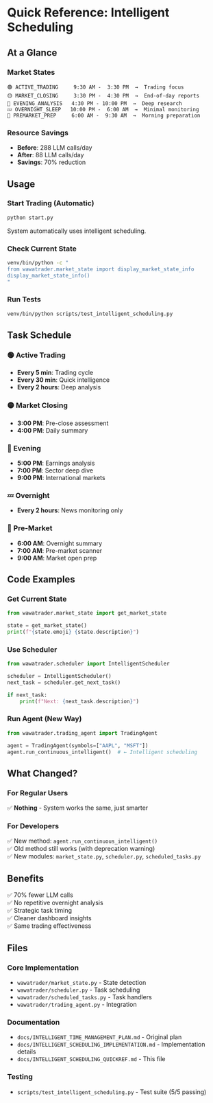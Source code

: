 # Quick Reference: Intelligent Scheduling

## At a Glance

### Market States
```
🟢 ACTIVE_TRADING     9:30 AM -  3:30 PM  →  Trading focus
🟡 MARKET_CLOSING     3:30 PM -  4:30 PM  →  End-of-day reports
🔴 EVENING_ANALYSIS   4:30 PM - 10:00 PM  →  Deep research
💤 OVERNIGHT_SLEEP   10:00 PM -  6:00 AM  →  Minimal monitoring
🌅 PREMARKET_PREP     6:00 AM -  9:30 AM  →  Morning preparation
```

### Resource Savings
- **Before**: 288 LLM calls/day
- **After**: 88 LLM calls/day  
- **Savings**: 70% reduction

## Usage

### Start Trading (Automatic)
```bash
python start.py
```
System automatically uses intelligent scheduling.

### Check Current State
```bash
venv/bin/python -c "
from wawatrader.market_state import display_market_state_info
display_market_state_info()
"
```

### Run Tests
```bash
venv/bin/python scripts/test_intelligent_scheduling.py
```

## Task Schedule

### 🟢 Active Trading
- **Every 5 min**: Trading cycle
- **Every 30 min**: Quick intelligence
- **Every 2 hours**: Deep analysis

### 🟡 Market Closing
- **3:00 PM**: Pre-close assessment
- **4:00 PM**: Daily summary

### 🔴 Evening
- **5:00 PM**: Earnings analysis
- **7:00 PM**: Sector deep dive
- **9:00 PM**: International markets

### 💤 Overnight
- **Every 2 hours**: News monitoring only

### 🌅 Pre-Market
- **6:00 AM**: Overnight summary
- **7:00 AM**: Pre-market scanner
- **9:00 AM**: Market open prep

## Code Examples

### Get Current State
```python
from wawatrader.market_state import get_market_state

state = get_market_state()
print(f"{state.emoji} {state.description}")
```

### Use Scheduler
```python
from wawatrader.scheduler import IntelligentScheduler

scheduler = IntelligentScheduler()
next_task = scheduler.get_next_task()

if next_task:
    print(f"Next: {next_task.description}")
```

### Run Agent (New Way)
```python
from wawatrader.trading_agent import TradingAgent

agent = TradingAgent(symbols=["AAPL", "MSFT"])
agent.run_continuous_intelligent()  # ← Intelligent scheduling
```

## What Changed?

### For Regular Users
✅ **Nothing** - System works the same, just smarter

### For Developers
✅ New method: `agent.run_continuous_intelligent()`  
✅ Old method still works (with deprecation warning)  
✅ New modules: `market_state.py`, `scheduler.py`, `scheduled_tasks.py`

## Benefits

✅ 70% fewer LLM calls  
✅ No repetitive overnight analysis  
✅ Strategic task timing  
✅ Cleaner dashboard insights  
✅ Same trading effectiveness  

## Files

### Core Implementation
- `wawatrader/market_state.py` - State detection
- `wawatrader/scheduler.py` - Task scheduling
- `wawatrader/scheduled_tasks.py` - Task handlers
- `wawatrader/trading_agent.py` - Integration

### Documentation
- `docs/INTELLIGENT_TIME_MANAGEMENT_PLAN.md` - Original plan
- `docs/INTELLIGENT_SCHEDULING_IMPLEMENTATION.md` - Implementation details
- `docs/INTELLIGENT_SCHEDULING_QUICKREF.md` - This file

### Testing
- `scripts/test_intelligent_scheduling.py` - Test suite (5/5 passing)

